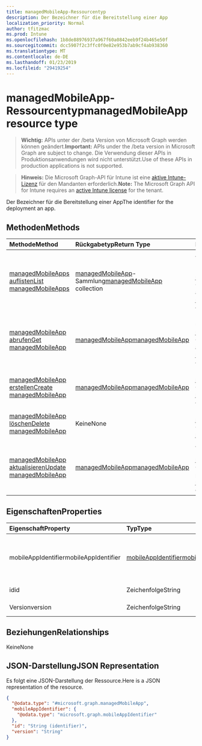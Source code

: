 ```yaml
---
title: managedMobileApp-Ressourcentyp
description: Der Bezeichner für die Bereitstellung einer App
localization_priority: Normal
author: tfitzmac
ms.prod: Intune
ms.openlocfilehash: 1b8de88976937a967f60a0842eeb9f24b465e50f
ms.sourcegitcommit: dcc5907f2c3ffc0f0e82e953b7ab9cf4ab938360
ms.translationtype: MT
ms.contentlocale: de-DE
ms.lasthandoff: 01/23/2019
ms.locfileid: "29419254"
---
```

# <a name="managedmobileapp-resource-type"></a><span data-ttu-id="64b23-103">managedMobileApp-Ressourcentyp</span><span class="sxs-lookup"><span data-stu-id="64b23-103">managedMobileApp resource type</span></span>

> <span data-ttu-id="64b23-104">**Wichtig:** APIs unter der /beta Version von Microsoft Graph werden können geändert.</span><span class="sxs-lookup"><span data-stu-id="64b23-104">**Important:** APIs under the /beta version in Microsoft Graph are subject to change.</span></span> <span data-ttu-id="64b23-105">Die Verwendung dieser APIs in Produktionsanwendungen wird nicht unterstützt.</span><span class="sxs-lookup"><span data-stu-id="64b23-105">Use of these APIs in production applications is not supported.</span></span>

> <span data-ttu-id="64b23-106">**Hinweis:** Die Microsoft Graph-API für Intune ist eine [aktive Intune-Lizenz](https://go.microsoft.com/fwlink/?linkid=839381) für den Mandanten erforderlich.</span><span class="sxs-lookup"><span data-stu-id="64b23-106">**Note:** The Microsoft Graph API for Intune requires an [active Intune license](https://go.microsoft.com/fwlink/?linkid=839381) for the tenant.</span></span>

<span data-ttu-id="64b23-107">Der Bezeichner für die Bereitstellung einer App</span><span class="sxs-lookup"><span data-stu-id="64b23-107">The identifier for the deployment an app.</span></span>

## <a name="methods"></a><span data-ttu-id="64b23-108">Methoden</span><span class="sxs-lookup"><span data-stu-id="64b23-108">Methods</span></span>
|<span data-ttu-id="64b23-109">Methode</span><span class="sxs-lookup"><span data-stu-id="64b23-109">Method</span></span>|<span data-ttu-id="64b23-110">Rückgabetyp</span><span class="sxs-lookup"><span data-stu-id="64b23-110">Return Type</span></span>|<span data-ttu-id="64b23-111">Beschreibung</span><span class="sxs-lookup"><span data-stu-id="64b23-111">Description</span></span>|
|:---|:---|:---|
|[<span data-ttu-id="64b23-112">managedMobileApps auflisten</span><span class="sxs-lookup"><span data-stu-id="64b23-112">List managedMobileApps</span></span>](../api/intune-mam-managedmobileapp-list.md)|<span data-ttu-id="64b23-113">[managedMobileApp](../resources/intune-mam-managedmobileapp.md)-Sammlung</span><span class="sxs-lookup"><span data-stu-id="64b23-113">[managedMobileApp](../resources/intune-mam-managedmobileapp.md) collection</span></span>|<span data-ttu-id="64b23-114">Auflisten von Eigenschaften und Beziehungen der [managedMobileApp](../resources/intune-mam-managedmobileapp.md)-Objekte.</span><span class="sxs-lookup"><span data-stu-id="64b23-114">List properties and relationships of the [managedMobileApp](../resources/intune-mam-managedmobileapp.md) objects.</span></span>|
|[<span data-ttu-id="64b23-115">managedMobileApp abrufen</span><span class="sxs-lookup"><span data-stu-id="64b23-115">Get managedMobileApp</span></span>](../api/intune-mam-managedmobileapp-get.md)|[<span data-ttu-id="64b23-116">managedMobileApp</span><span class="sxs-lookup"><span data-stu-id="64b23-116">managedMobileApp</span></span>](../resources/intune-mam-managedmobileapp.md)|<span data-ttu-id="64b23-117">Lesen von Eigenschaften und Beziehungen des [managedMobileApp](../resources/intune-mam-managedmobileapp.md)-Objekts.</span><span class="sxs-lookup"><span data-stu-id="64b23-117">Read properties and relationships of the [managedMobileApp](../resources/intune-mam-managedmobileapp.md) object.</span></span>|
|[<span data-ttu-id="64b23-118">managedMobileApp erstellen</span><span class="sxs-lookup"><span data-stu-id="64b23-118">Create managedMobileApp</span></span>](../api/intune-mam-managedmobileapp-create.md)|[<span data-ttu-id="64b23-119">managedMobileApp</span><span class="sxs-lookup"><span data-stu-id="64b23-119">managedMobileApp</span></span>](../resources/intune-mam-managedmobileapp.md)|<span data-ttu-id="64b23-120">Erstellen eines neuen [managedMobileApp](../resources/intune-mam-managedmobileapp.md)-Objekts.</span><span class="sxs-lookup"><span data-stu-id="64b23-120">Create a new [managedMobileApp](../resources/intune-mam-managedmobileapp.md) object.</span></span>|
|[<span data-ttu-id="64b23-121">managedMobileApp löschen</span><span class="sxs-lookup"><span data-stu-id="64b23-121">Delete managedMobileApp</span></span>](../api/intune-mam-managedmobileapp-delete.md)|<span data-ttu-id="64b23-122">Keine</span><span class="sxs-lookup"><span data-stu-id="64b23-122">None</span></span>|<span data-ttu-id="64b23-123">Löscht ein [managedMobileApp](../resources/intune-mam-managedmobileapp.md)-Objekt.</span><span class="sxs-lookup"><span data-stu-id="64b23-123">Deletes a [managedMobileApp](../resources/intune-mam-managedmobileapp.md).</span></span>|
|[<span data-ttu-id="64b23-124">managedMobileApp aktualisieren</span><span class="sxs-lookup"><span data-stu-id="64b23-124">Update managedMobileApp</span></span>](../api/intune-mam-managedmobileapp-update.md)|[<span data-ttu-id="64b23-125">managedMobileApp</span><span class="sxs-lookup"><span data-stu-id="64b23-125">managedMobileApp</span></span>](../resources/intune-mam-managedmobileapp.md)|<span data-ttu-id="64b23-126">Aktualisieren der Eigenschaften eines [managedMobileApp](../resources/intune-mam-managedmobileapp.md)-Objekts.</span><span class="sxs-lookup"><span data-stu-id="64b23-126">Update the properties of a [managedMobileApp](../resources/intune-mam-managedmobileapp.md) object.</span></span>|

## <a name="properties"></a><span data-ttu-id="64b23-127">Eigenschaften</span><span class="sxs-lookup"><span data-stu-id="64b23-127">Properties</span></span>
|<span data-ttu-id="64b23-128">Eigenschaft</span><span class="sxs-lookup"><span data-stu-id="64b23-128">Property</span></span>|<span data-ttu-id="64b23-129">Typ</span><span class="sxs-lookup"><span data-stu-id="64b23-129">Type</span></span>|<span data-ttu-id="64b23-130">Beschreibung</span><span class="sxs-lookup"><span data-stu-id="64b23-130">Description</span></span>|
|:---|:---|:---|
|<span data-ttu-id="64b23-131">mobileAppIdentifier</span><span class="sxs-lookup"><span data-stu-id="64b23-131">mobileAppIdentifier</span></span>|[<span data-ttu-id="64b23-132">mobileAppIdentifier</span><span class="sxs-lookup"><span data-stu-id="64b23-132">mobileAppIdentifier</span></span>](../resources/intune-mam-mobileappidentifier.md)|<span data-ttu-id="64b23-133">Bezeichner der App mit dem zugehörigen Betriebssystemtyp</span><span class="sxs-lookup"><span data-stu-id="64b23-133">The identifier for an app with it's operating system type.</span></span>|
|<span data-ttu-id="64b23-134">id</span><span class="sxs-lookup"><span data-stu-id="64b23-134">id</span></span>|<span data-ttu-id="64b23-135">Zeichenfolge</span><span class="sxs-lookup"><span data-stu-id="64b23-135">String</span></span>|<span data-ttu-id="64b23-136">Schlüssel der Entität</span><span class="sxs-lookup"><span data-stu-id="64b23-136">Key of the entity.</span></span>|
|<span data-ttu-id="64b23-137">Version</span><span class="sxs-lookup"><span data-stu-id="64b23-137">version</span></span>|<span data-ttu-id="64b23-138">Zeichenfolge</span><span class="sxs-lookup"><span data-stu-id="64b23-138">String</span></span>|<span data-ttu-id="64b23-139">Version der Entität</span><span class="sxs-lookup"><span data-stu-id="64b23-139">Version of the entity.</span></span>|

## <a name="relationships"></a><span data-ttu-id="64b23-140">Beziehungen</span><span class="sxs-lookup"><span data-stu-id="64b23-140">Relationships</span></span>
<span data-ttu-id="64b23-141">Keine</span><span class="sxs-lookup"><span data-stu-id="64b23-141">None</span></span>

## <a name="json-representation"></a><span data-ttu-id="64b23-142">JSON-Darstellung</span><span class="sxs-lookup"><span data-stu-id="64b23-142">JSON Representation</span></span>
<span data-ttu-id="64b23-143">Es folgt eine JSON-Darstellung der Ressource.</span><span class="sxs-lookup"><span data-stu-id="64b23-143">Here is a JSON representation of the resource.</span></span>
<!-- {
  "blockType": "resource",
  "keyProperty": "id",
  "@odata.type": "microsoft.graph.managedMobileApp"
}
-->
``` json
{
  "@odata.type": "#microsoft.graph.managedMobileApp",
  "mobileAppIdentifier": {
    "@odata.type": "microsoft.graph.mobileAppIdentifier"
  },
  "id": "String (identifier)",
  "version": "String"
}
```




